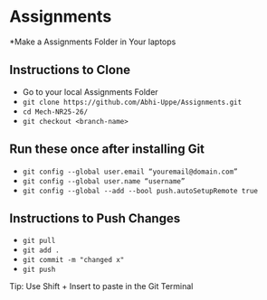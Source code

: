 # Assignments
*Make a Assignments Folder in Your laptops 
## Instructions to Clone
* Go to your local Assignments Folder
* `git clone https://github.com/Abhi-Uppe/Assignments.git`
* `cd Mech-NR25-26/`
* `git checkout <branch-name>`

## Run these once after installing Git
* `git config --global user.email “youremail@domain.com”`
* `git config --global user.name “username”`
* `git config --global --add --bool push.autoSetupRemote true`


## Instructions to Push Changes
* `git pull`
* `git add .`
* `git commit -m "changed x"`
* `git push`

Tip: Use Shift + Insert to paste in the Git Terminal
